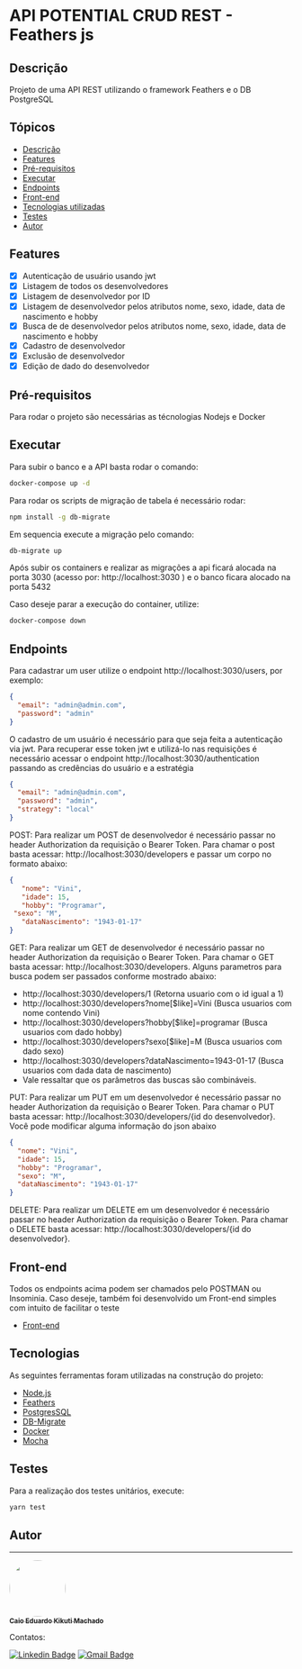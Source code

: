 # API POTENTIAL CRUD REST - Feathers js

## Descrição

<p>Projeto de uma API REST utilizando o framework Feathers e o DB PostgreSQL</p>

## Tópicos

<!--ts-->

- [Descrição](#descrição)
- [Features](#features)
- [Pré-requisitos](#pré-requisitos)
- [Executar](#executar)
- [Endpoints](#endpoints)
- [Front-end](#front-end)
- [Tecnologias utilizadas](#tecnologias)
- [Testes](#testes)
- [Autor](#autor)
<!--te-->

## Features

- [x] Autenticação de usuário usando jwt
- [x] Listagem de todos os desenvolvedores
- [x] Listagem de desenvolvedor por ID
- [x] Listagem de desenvolvedor pelos atributos nome, sexo, idade, data de nascimento e hobby
- [x] Busca de de desenvolvedor pelos atributos nome, sexo, idade, data de nascimento e hobby
- [x] Cadastro de desenvolvedor
- [x] Exclusão de desenvolvedor
- [x] Edição de dado do desenvolvedor

## Pré-requisitos

<p>Para rodar o projeto são necessárias as técnologias Nodejs e Docker</p>

## Executar

<p>Para subir o banco e a API basta rodar o comando:</p>

```bash
docker-compose up -d
```

<p>Para rodar os scripts de migração de tabela é necessário rodar:</p>

```bash
npm install -g db-migrate
```

<p>Em sequencia execute a migração pelo comando:</p>

```bash
db-migrate up
```

<p>Após subir os containers e realizar as migrações a api ficará alocada na porta 3030 (acesso por: http://localhost:3030 ) e o banco ficara alocado na porta 5432 </p>

<p>Caso deseje parar a execução do container, utilize:</p>

```bash
docker-compose down
```

## Endpoints

<p>Para cadastrar um user utilize o endpoint http://localhost:3030/users, por exemplo:<p>

```json
{
  "email": "admin@admin.com",
  "password": "admin"
}
```

<p>O cadastro de um usuário é necessário para que seja feita a autenticação via jwt.
Para recuperar esse token jwt e utilizá-lo nas requisições é necessário acessar o endpoint http://localhost:3030/authentication passando as credências do usuário e a estratégia<p>

```json
{
  "email": "admin@admin.com",
  "password": "admin",
  "strategy": "local"
}
```

<p> POST: Para realizar um POST de desenvolvedor é necessário passar no header Authorization da requisição o Bearer Token. Para chamar o post basta acessar:  http://localhost:3030/developers e passar um corpo no formato abaixo:<p>  
  
 ```json
{
	"nome": "Vini",
	"idade": 15,
	"hobby": "Programar",
  "sexo": "M",
	"dataNascimento": "1943-01-17"
}
``` 
<p> GET: Para realizar um GET de desenvolvedor é necessário passar no header Authorization da requisição o Bearer Token. Para chamar o GET basta acessar:  http://localhost:3030/developers. Alguns parametros para busca podem ser passados conforme mostrado abaixo:<p>

- http://localhost:3030/developers/1 (Retorna usuario com o id igual a 1)
- http://localhost:3030/developers?nome[$like]=Vini (Busca usuarios com nome contendo Vini)
- http://localhost:3030/developers?hobby[$like]=programar (Busca usuarios com dado hobby)
- http://localhost:3030/developers?sexo[$like]=M (Busca usuarios com dado sexo)
- http://localhost:3030/developers?dataNascimento=1943-01-17 (Busca usuarios com dada data de nascimento)
- Vale ressaltar que os parâmetros das buscas são combináveis.

<p> PUT: Para realizar um PUT em um desenvolvedor é necessário passar no header Authorization da requisição o Bearer Token. Para chamar o PUT basta acessar:  http://localhost:3030/developers/{id do desenvolvedor}. Você pode modificar alguma informação do json abaixo<p>

```json
{
  "nome": "Vini",
  "idade": 15,
  "hobby": "Programar",
  "sexo": "M",
  "dataNascimento": "1943-01-17"
}
```

<p> DELETE: Para realizar um DELETE em um desenvolvedor é necessário passar no header Authorization da requisição o Bearer Token. Para chamar o DELETE basta acessar:  http://localhost:3030/developers/{id do desenvolvedor}.<p>

## Front-end

<p> Todos os endpoints acima podem ser chamados pelo POSTMAN ou Insominia. Caso deseje, também foi desenvolvido um Front-end simples com intuito de facilitar o teste<p>

- [Front-end](https://github.com/Caiokikuti/Potential-crud-UI)

## Tecnologias

<p>As seguintes ferramentas foram utilizadas na construção do projeto:</p>

- [Node.js](https://nodejs.org/en/)
- [Feathers](https://docs.feathersjs.com/)
- [PostgresSQL](https://www.postgresql.org/)
- [DB-Migrate](https://www.npmjs.com/package/db-migrate)
- [Docker](https://www.docker.com/products/docker-desktop)
- [Mocha](https://mochajs.org/)

## Testes

<p>Para a realização dos testes unitários, execute:</p>

```bash
yarn test
```

## Autor

---

<a href="https://www.linkedin.com/in/caio-eduardo-kikuti-machado">
 <img style="border-radius: 50%;" src="https://avatars.githubusercontent.com/u/37967111?v=4" width="100px;" alt=""/>
 <br />
 <sub><b>Caio Eduardo Kikuti Machado</b></sub></a> <a href="https://www.linkedin.com/in/caio-eduardo-kikuti-machado"> </a>

Contatos:

[![Linkedin Badge](https://img.shields.io/badge/-Caio-blue?style=flat-square&logo=Linkedin&logoColor=white&link=https://www.linkedin.com/in/caio-eduardo-kikuti-machado)](https://www.linkedin.com/in/caio-eduardo-kikuti-machado)
[![Gmail Badge](https://img.shields.io/badge/-jakcaio@gmail.com-c14438?style=flat-square&logo=Gmail&logoColor=white&link=mailto:jakcaio@gmail.com)](mailto:jakcaio@gmail.com)
